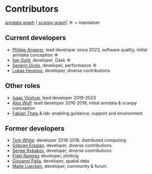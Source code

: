 # Contributors

[anndata graph](https://github.com/scverse/anndata/graphs/contributors>) | [scanpy graph](https://github.com/scverse/scanpy/graphs/contributors)| ☀ = maintainer

## Current developers

- [Philipp Angerer](https://github.com/flying-sheep), lead developer since 2023, software quality, initial anndata conception ☀
- [Ilan Gold](https://github.com/ilan-gold), developer, Dask ☀
- [Severin Dicks](https://github.com/SeverinDicks), developer, performance ☀
- [Lukas Heumos](https://twitter.com/LukasHeumos), developer, diverse contributions

## Other roles

- [Isaac Virshup](https://github.com/ivirshup), lead developer 2019-2023
- [Alex Wolf](https://twitter.com/falexwolf): lead developer 2016-2019, initial anndata & scanpy conception
- [Fabian Theis](https://twitter.com/fabian_theis) & lab: enabling guidance, support and environment

## Former developers

- [Tom White](https://github.com/tomwhite): developer 2018-2019, distributed computing
- [Gökcen Eraslan](https://twitter.com/gokcen), developer, diverse contributions
- [Sergei Rybakov](https://github.com/Koncopd), developer, diverse contributions
- [Fidel Ramirez](https://github.com/fidelram) developer, plotting
- [Giovanni Palla](https://twitter.com/g_palla1), developer, spatial data
- [Malte Luecken](https://twitter.com/MDLuecken), developer, community & forum
